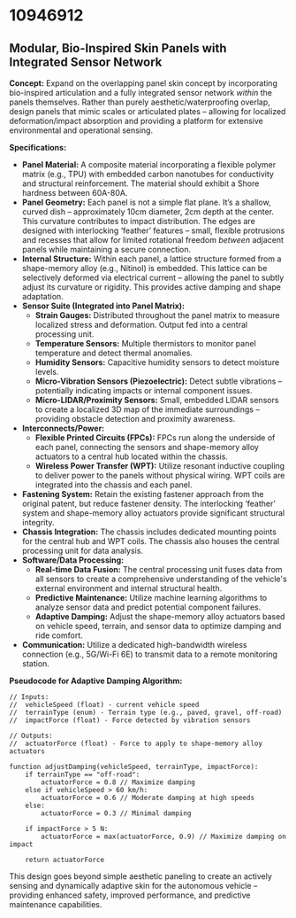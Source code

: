 # 10946912

## Modular, Bio-Inspired Skin Panels with Integrated Sensor Network

**Concept:** Expand on the overlapping panel skin concept by incorporating bio-inspired articulation and a fully integrated sensor network *within* the panels themselves.  Rather than purely aesthetic/waterproofing overlap, design panels that mimic scales or articulated plates – allowing for localized deformation/impact absorption and providing a platform for extensive environmental and operational sensing.

**Specifications:**

*   **Panel Material:**  A composite material incorporating a flexible polymer matrix (e.g., TPU) with embedded carbon nanotubes for conductivity and structural reinforcement.  The material should exhibit a Shore hardness between 60A-80A.
*   **Panel Geometry:** Each panel is not a simple flat plane.  It’s a shallow, curved dish – approximately 10cm diameter, 2cm depth at the center. This curvature contributes to impact distribution.  The edges are designed with interlocking ‘feather’ features – small, flexible protrusions and recesses that allow for limited rotational freedom *between* adjacent panels while maintaining a secure connection.
*   **Internal Structure:**  Within each panel, a lattice structure formed from a shape-memory alloy (e.g., Nitinol) is embedded. This lattice can be selectively deformed via electrical current – allowing the panel to subtly adjust its curvature or rigidity.  This provides active damping and shape adaptation.
*   **Sensor Suite (Integrated into Panel Matrix):**
    *   **Strain Gauges:** Distributed throughout the panel matrix to measure localized stress and deformation.  Output fed into a central processing unit.
    *   **Temperature Sensors:**  Multiple thermistors to monitor panel temperature and detect thermal anomalies.
    *   **Humidity Sensors:**  Capacitive humidity sensors to detect moisture levels.
    *   **Micro-Vibration Sensors (Piezoelectric):** Detect subtle vibrations – potentially indicating impacts or internal component issues.
    *   **Micro-LIDAR/Proximity Sensors:**  Small, embedded LIDAR sensors to create a localized 3D map of the immediate surroundings – providing obstacle detection and proximity awareness.
*   **Interconnects/Power:**
    *   **Flexible Printed Circuits (FPCs):**  FPCs run along the underside of each panel, connecting the sensors and shape-memory alloy actuators to a central hub located within the chassis.
    *   **Wireless Power Transfer (WPT):**  Utilize resonant inductive coupling to deliver power to the panels without physical wiring. WPT coils are integrated into the chassis and each panel.
*   **Fastening System:**  Retain the existing fastener approach from the original patent, but reduce fastener density.  The interlocking ‘feather’ system and shape-memory alloy actuators provide significant structural integrity.
*   **Chassis Integration:**  The chassis includes dedicated mounting points for the central hub and WPT coils. The chassis also houses the central processing unit for data analysis.
*   **Software/Data Processing:**
    *   **Real-time Data Fusion:**  The central processing unit fuses data from all sensors to create a comprehensive understanding of the vehicle's external environment and internal structural health.
    *   **Predictive Maintenance:**  Utilize machine learning algorithms to analyze sensor data and predict potential component failures.
    *   **Adaptive Damping:**  Adjust the shape-memory alloy actuators based on vehicle speed, terrain, and sensor data to optimize damping and ride comfort.
*   **Communication:** Utilize a dedicated high-bandwidth wireless connection (e.g., 5G/Wi-Fi 6E) to transmit data to a remote monitoring station.

**Pseudocode for Adaptive Damping Algorithm:**

```
// Inputs:
//  vehicleSpeed (float) - current vehicle speed
//  terrainType (enum) - Terrain type (e.g., paved, gravel, off-road)
//  impactForce (float) - Force detected by vibration sensors

// Outputs:
//  actuatorForce (float) - Force to apply to shape-memory alloy actuators

function adjustDamping(vehicleSpeed, terrainType, impactForce):
    if terrainType == "off-road":
        actuatorForce = 0.8 // Maximize damping
    else if vehicleSpeed > 60 km/h:
        actuatorForce = 0.6 // Moderate damping at high speeds
    else:
        actuatorForce = 0.3 // Minimal damping

    if impactForce > 5 N:
        actuatorForce = max(actuatorForce, 0.9) // Maximize damping on impact

    return actuatorForce
```

This design goes beyond simple aesthetic paneling to create an actively sensing and dynamically adaptive skin for the autonomous vehicle – providing enhanced safety, improved performance, and predictive maintenance capabilities.